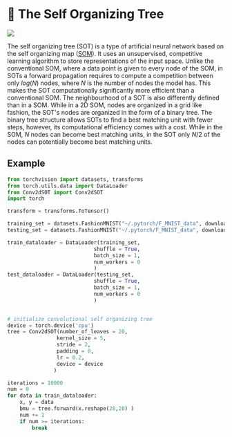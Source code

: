 # :evergreen_tree: The Self Organizing Tree

<img src="https://github.com/LumRamabaja/Self-Organizing-Tree/blob/main/img/conv_sot.png" class="center">

The self organizing tree (SOT) is a type of artificial neural network based on the self organizing map ([SOM](https://en.wikipedia.org/wiki/Self-organizing_map)). It uses an unsupervised, competitive learning algorithm to store representations of the input space. Unlike the conventional SOM, where a data point is given to every node of the SOM, in SOTs a forward propagation requires to compute a competition between only $log(N)$ nodes, where $N$ is the number of nodes the model has. This makes the SOT computationally significantly more efficient than a conventional SOM. The neighbourhood of a SOT is also differently defined than in a SOM. While in a 2D SOM, nodes are organized in a grid like fashion, the SOT's nodes are organized in the form of a binary tree. The binary tree structure allows SOTs to find a best matching unit with fewer steps, however, its computational efficiency comes with a cost. While in the SOM, $N$ nodes can become best matching units, in the SOT only $N/2$ of the nodes can potentially become best matching units.

## Example
```python
from torchvision import datasets, transforms
from torch.utils.data import DataLoader
from Conv2dSOT import Conv2dSOT
import torch

transform = transforms.ToTensor()

training_set = datasets.FashionMNIST("~/.pytorch/F_MNIST_data", download = False, train = True, transform = transform)
testing_set = datasets.FashionMNIST("~/.pytorch/F_MNIST_data", download = False, train = False, transform = transform)

train_dataloader = DataLoader(training_set,  
                            shuffle = True,  
                            batch_size = 1,  
                            num_workers = 0  
                            )
test_dataloader = DataLoader(testing_set,  
                            shuffle = True,  
                            batch_size = 1,  
                            num_workers = 0  
                            )


# initialize convolutional self organizing tree
device = torch.device('cpu')
tree = Conv2dSOT(number_of_leaves = 20,
                kernel_size = 5,
                stride = 2,
                padding = 0,
                lr = 0.2,
                device = device
               )

iterations = 10000
num = 0
for data in train_dataloader:
    x, y = data
    bmu = tree.forward(x.reshape(28,28) )
    num += 1
    if num >= iterations:
        break
```

